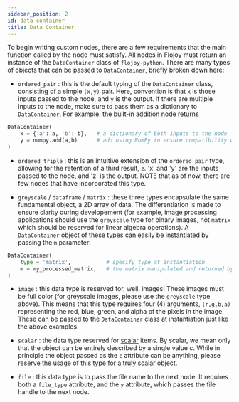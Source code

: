 ```yaml
---
sidebar_position: 2
id: data-container
title: Data Container
---
```


To begin writing custom nodes, there are a few requirements that the main function called by the node must satisfy. All nodes in Flojoy must return an instance of the `DataContainer` class of `flojoy-python`. There are many types of objects that can be passed to `DataContainer`, briefly broken down here:

- `ordered_pair` : this is the default typing of the `DataContainer` class, consisting of a simple `(x,y)` pair. Here, convention is that `x` is those inputs passed to the node, and `y` is the output. If there are multiple inputs to the node, make sure to pass them as a dictionary to `DataContainer`. For example, the built-in addition node returns 

```python
DataContainer(
    x = {'a': a, 'b': b},   # a dictionary of both inputs to the node
    y = numpy.add(a,b)      # add using NumPy to ensure compatibility with all iterable types
)
```

- `ordered_triple` : this is an intuitive extension of the `ordered_pair` type, allowing for the retention of a third result, `z`. 'x' and 'y' are the inputs passed to the node, and 'z' is the output.
NOTE that as of now, there are few nodes that have incorporated this type.

- `greyscale` / `dataframe` / `matrix` : these three types encapsulate the same fundamental object, a 2D array of data. The differentiation is made to ensure clarity during developement (for example, image processing applications should use the `greyscale` type for binary images, not `matrix` which should be reserved for linear algebra operations). A `DataContainer` object of these types can easily be instantiated by passing the `m` parameter:

```python
DataContainer(
    type = 'matrix',           # specify type at instantiation
    m = my_processed_matrix,   # the matrix manipulated and returned by the function
)
```

- `image` : this data type is reserved for, well, images! These images must be full color (for greyscale images, please use the `greyscale` type above). This means that this type requires four (4) arguments, `(r,g,b,a)` representing the red, blue, green, and alpha of the pixels in the image. These can be passed to the `DataContainer` class at instantiation just like the above examples.

- `scalar` : the data type reserved for [scalar](https://en.wikipedia.org/wiki/Scalar_processor#Scalar_data_type) items. By scalar, we mean only that the object can be entirely described by a single value $c$. While in principle the object passed as the `c` attribute can be anything, please reserve the usage of this type for a truly scalar object.

- `file` : this data type is to pass the file name to the next node. It requires both a `file_type` attribute, and the `y` attribute, which passes the file handle to the next node.
